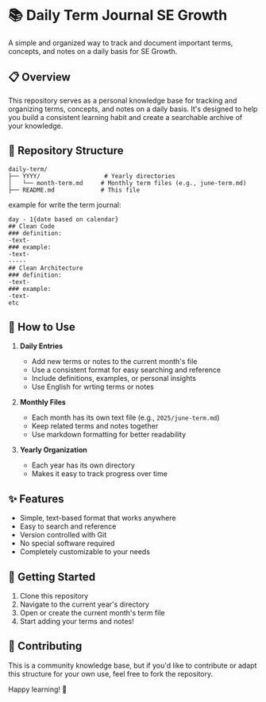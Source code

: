 # 📚 Daily Term Journal SE Growth

A simple and organized way to track and document important terms, concepts, and notes on a daily basis for SE Growth.

## 📋 Overview

This repository serves as a personal knowledge base for tracking and organizing terms, concepts, and notes on a daily basis. It's designed to help you build a consistent learning habit and create a searchable archive of your knowledge.

## 📂 Repository Structure

```
daily-term/
├── YYYY/                  # Yearly directories
│   └── month-term.md     # Monthly term files (e.g., june-term.md)
├── README.md             # This file
```
example for write the term journal:
```
day - 1{date based on calendar}
## Clean Code
### definition:
-text-
### example:
-text-
-----
## Clean Architecture
### definition:
-text-
### example:
-text-
etc
```

## 📝 How to Use

1. **Daily Entries**

   - Add new terms or notes to the current month's file
   - Use a consistent format for easy searching and reference
   - Include definitions, examples, or personal insights
   - Use English for wrting terms or notes

2. **Monthly Files**

   - Each month has its own text file (e.g., `2025/june-term.md`)
   - Keep related terms and notes together
   - Use markdown formatting for better readability

3. **Yearly Organization**
   - Each year has its own directory
   - Makes it easy to track progress over time

## ✨ Features

- Simple, text-based format that works anywhere
- Easy to search and reference
- Version controlled with Git
- No special software required
- Completely customizable to your needs

## 📅 Getting Started

1. Clone this repository
2. Navigate to the current year's directory
3. Open or create the current month's term file
4. Start adding your terms and notes!

## 🤝 Contributing

This is a community knowledge base, but if you'd like to contribute or adapt this structure for your own use, feel free to fork the repository.

Happy learning! 🚀
